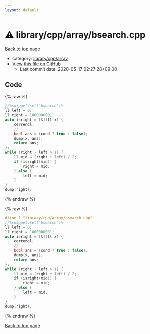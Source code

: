```yaml
---
layout: default
---
```


<!-- mathjax config similar to math.stackexchange -->
<script type="text/javascript" async
  src="https://cdnjs.cloudflare.com/ajax/libs/mathjax/2.7.5/MathJax.js?config=TeX-MML-AM_CHTML">
</script>
<script type="text/x-mathjax-config">
  MathJax.Hub.Config({
    TeX: { equationNumbers: { autoNumber: "AMS" }},
    tex2jax: {
      inlineMath: [ ['$','$'] ],
      processEscapes: true
    },
    "HTML-CSS": { matchFontHeight: false },
    displayAlign: "left",
    displayIndent: "2em"
  });
</script>

<script type="text/javascript" src="https://cdnjs.cloudflare.com/ajax/libs/jquery/3.4.1/jquery.min.js"></script>
<script src="https://cdn.jsdelivr.net/npm/jquery-balloon-js@1.1.2/jquery.balloon.min.js" integrity="sha256-ZEYs9VrgAeNuPvs15E39OsyOJaIkXEEt10fzxJ20+2I=" crossorigin="anonymous"></script>
<script type="text/javascript" src="../../../../assets/js/copy-button.js"></script>
<link rel="stylesheet" href="../../../../assets/css/copy-button.css" />


# :warning: library/cpp/array/bsearch.cpp

<a href="../../../../index.html">Back to top page</a>

* category: <a href="../../../../index.html#0e902850ca3e9230d87c81984f25b3bb">library/cpp/array</a>
* <a href="{{ site.github.repository_url }}/blob/master/library/cpp/array/bsearch.cpp">View this file on GitHub</a>
    - Last commit date: 2020-05-17 02:27:28+09:00




## Code

<a id="unbundled"></a>
{% raw %}
```cpp
//%snippet.set('bsearch')%
ll left = 0;
ll right = 1000000001;
auto isright = [&](ll x) {
    cerrendl;
    //
    bool ans = (cond ? true : false);
    dump(x, ans);
    return ans;
};
while (right - left > 1) {
    ll mid = (right + left) / 2;
    if (isright(mid)) {
        right = mid;
    } else {
        left = mid;
    }
}
dump(right);

```
{% endraw %}

<a id="bundled"></a>
{% raw %}
```cpp
#line 1 "library/cpp/array/bsearch.cpp"
//%snippet.set('bsearch')%
ll left = 0;
ll right = 1000000001;
auto isright = [&](ll x) {
    cerrendl;
    //
    bool ans = (cond ? true : false);
    dump(x, ans);
    return ans;
};
while (right - left > 1) {
    ll mid = (right + left) / 2;
    if (isright(mid)) {
        right = mid;
    } else {
        left = mid;
    }
}
dump(right);

```
{% endraw %}

<a href="../../../../index.html">Back to top page</a>

